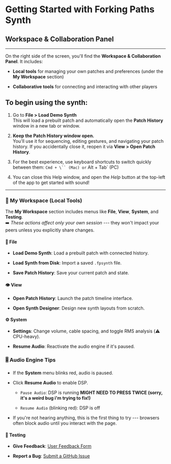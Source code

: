 # Getting Started with Forking Paths Synth

## Workspace & Collaboration Panel
-------

On the right side of the screen, you'll find the **Workspace & Collaboration Panel**. It includes:

-   **Local tools** for managing your own patches and preferences (under the **My Workspace** section)

-   **Collaborative tools** for connecting and interacting with other players


## To begin using the synth:

1.  Go to **File > Load Demo Synth**\
    This will load a prebuilt patch and automatically open the **Patch History** window in a new tab or window.

2.  **Keep the Patch History window open.**\
    You'll use it for sequencing, editing gestures, and navigating your patch history. If you accidentally close it, reopen it via **View > Open Patch History**.

3.  For the best experience, use keyboard shortcuts to switch quickly between them:
        `Cmd + \`` (Mac) or` Alt + Tab` (PC)

4. You can close this Help window, and open the *Help* button at the top-left of the app to get started with sound!

-------

### 🔧 My Workspace (Local Tools)

The **My Workspace** section includes menus like **File**, **View**, **System**, and **Testing**.\
➡️ *These actions affect only your own session* --- they won't impact your peers unless you explicitly share changes.

#### 📁 File

-   **Load Demo Synth**: Load a prebuilt patch with connected history.

-   **Load Synth from Disk**: Import a saved `.fpsynth` file.

-   **Save Patch History**: Save your current patch and state.

#### 👁️ View

-   **Open Patch History**: Launch the patch timeline interface.

-   **Open Synth Designer**: Design new synth layouts from scratch.

#### ⚙️ System

-   **Settings**: Change volume, cable spacing, and toggle RMS analysis (⚠️ CPU-heavy).

-   **Resume Audio**: Reactivate the audio engine if it's paused.

### 🎚 Audio Engine Tips

-   If the **System** menu blinks red, audio is paused.

-   Click **Resume Audio** to enable DSP.

    -   `Pause Audio`: DSP is running **MIGHT NEED TO PRESS TWICE (sorry, it's a weird bug i'm trying to fix!)**

    -   `Resume Audio` (blinking red): DSP is off

-   If you're not hearing anything, this is the first thing to try --- browsers often block audio until you interact with the page.

#### 🧪 Testing

-   **Give Feedback**: [User Feedback Form](https://forms.gle/aerpRUgBR7bH1xpB9)

-   **Report a Bug**: [Submit a GitHub Issue](https://github.com/michaelpalumbo/forkingpaths/issues/new)

